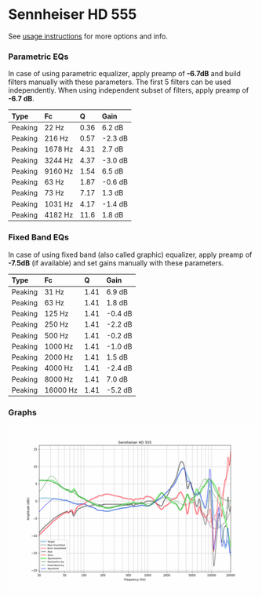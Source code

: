 # Sennheiser HD 555
See [usage instructions](https://github.com/jaakkopasanen/AutoEq#usage) for more options and info.

### Parametric EQs
In case of using parametric equalizer, apply preamp of **-6.7dB** and build filters manually
with these parameters. The first 5 filters can be used independently.
When using independent subset of filters, apply preamp of **-6.7 dB**.

| Type    | Fc      |     Q | Gain    |
|:--------|:--------|:------|:--------|
| Peaking | 22 Hz   |  0.36 | 6.2 dB  |
| Peaking | 216 Hz  |  0.57 | -2.3 dB |
| Peaking | 1678 Hz |  4.31 | 2.7 dB  |
| Peaking | 3244 Hz |  4.37 | -3.0 dB |
| Peaking | 9160 Hz |  1.54 | 6.5 dB  |
| Peaking | 63 Hz   |  1.87 | -0.6 dB |
| Peaking | 73 Hz   |  7.17 | 1.3 dB  |
| Peaking | 1031 Hz |  4.17 | -1.4 dB |
| Peaking | 4182 Hz | 11.6  | 1.8 dB  |

### Fixed Band EQs
In case of using fixed band (also called graphic) equalizer, apply preamp of **-7.5dB**
(if available) and set gains manually with these parameters.

| Type    | Fc       |    Q | Gain    |
|:--------|:---------|:-----|:--------|
| Peaking | 31 Hz    | 1.41 | 6.9 dB  |
| Peaking | 63 Hz    | 1.41 | 1.8 dB  |
| Peaking | 125 Hz   | 1.41 | -0.4 dB |
| Peaking | 250 Hz   | 1.41 | -2.2 dB |
| Peaking | 500 Hz   | 1.41 | -0.2 dB |
| Peaking | 1000 Hz  | 1.41 | -1.0 dB |
| Peaking | 2000 Hz  | 1.41 | 1.5 dB  |
| Peaking | 4000 Hz  | 1.41 | -2.4 dB |
| Peaking | 8000 Hz  | 1.41 | 7.0 dB  |
| Peaking | 16000 Hz | 1.41 | -5.2 dB |

### Graphs
![](./Sennheiser%20HD%20555.png)